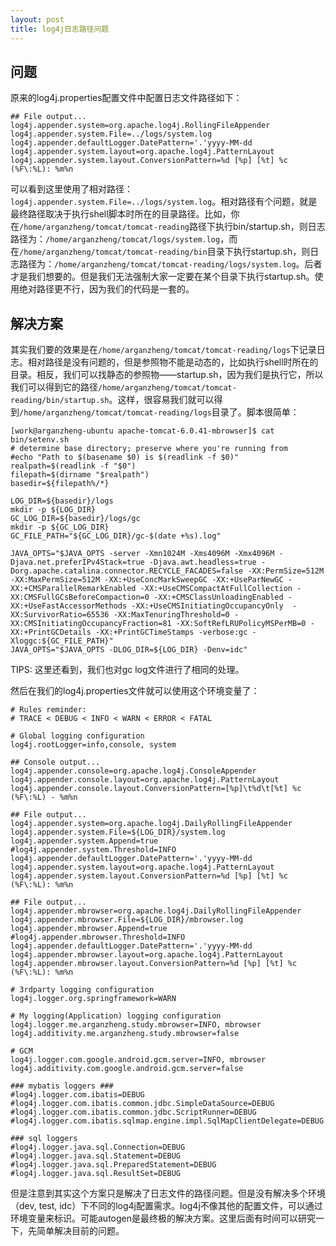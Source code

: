 ```yaml
---
layout: post
title: log4j日志路径问题
---
```


问题
----

原来的log4j.properties配置文件中配置日志文件路径如下：

	## File output...
	log4j.appender.system=org.apache.log4j.RollingFileAppender
	log4j.appender.system.File=../logs/system.log
	log4j.appender.defaultLogger.DatePattern='.'yyyy-MM-dd
	log4j.appender.system.layout=org.apache.log4j.PatternLayout
	log4j.appender.system.layout.ConversionPattern=%d [%p] [%t] %c (%F\:%L): %m%n


可以看到这里使用了相对路径：`log4j.appender.system.File=../logs/system.log`。相对路径有个问题，就是最终路径取决于执行shell脚本时所在的目录路径。比如，你在`/home/arganzheng/tomcat/tomcat-reading`路径下执行bin/startup.sh，则日志路径为：`/home/arganzheng/tomcat/logs/system.log`，而在`/home/arganzheng/tomcat/tomcat-reading/bin`目录下执行startup.sh，则日志路径为：`/home/arganzheng/tomcat/tomcat-reading/logs/system.log`。后者才是我们想要的。但是我们无法强制大家一定要在某个目录下执行startup.sh。使用绝对路径更不行，因为我们的代码是一套的。


解决方案
--------

其实我们要的效果是在`/home/arganzheng/tomcat/tomcat-reading/logs`下记录日志。相对路径是没有问题的，但是参照物不能是动态的，比如执行shell时所在的目录。相反，我们可以找静态的参照物——startup.sh，因为我们是执行它，所以我们可以得到它的路径`/home/arganzheng/tomcat/tomcat-reading/bin/startup.sh`。这样，很容易我们就可以得到`/home/arganzheng/tomcat/tomcat-reading/logs`目录了。脚本很简单：

	[work@arganzheng-ubuntu apache-tomcat-6.0.41-mbrowser]$ cat bin/setenv.sh 
	# determine base directory; preserve where you're running from
	#echo "Path to $(basename $0) is $(readlink -f $0)"
	realpath=$(readlink -f "$0")
	filepath=$(dirname "$realpath")
	basedir=${filepath%/*}

	LOG_DIR=${basedir}/logs
	mkdir -p ${LOG_DIR}
	GC_LOG_DIR=${basedir}/logs/gc
	mkdir -p ${GC_LOG_DIR}
	GC_FILE_PATH="${GC_LOG_DIR}/gc-$(date +%s).log"

	JAVA_OPTS="$JAVA_OPTS -server -Xmn1024M -Xms4096M -Xmx4096M -Djava.net.preferIPv4Stack=true -Djava.awt.headless=true -Dorg.apache.catalina.connector.RECYCLE_FACADES=false -XX:PermSize=512M -XX:MaxPermSize=512M -XX:+UseConcMarkSweepGC -XX:+UseParNewGC -XX:+CMSParallelRemarkEnabled -XX:+UseCMSCompactAtFullCollection -XX:CMSFullGCsBeforeCompaction=0 -XX:+CMSClassUnloadingEnabled -XX:+UseFastAccessorMethods -XX:+UseCMSInitiatingOccupancyOnly  -XX:SurvivorRatio=65536 -XX:MaxTenuringThreshold=0 -XX:CMSInitiatingOccupancyFraction=81 -XX:SoftRefLRUPolicyMSPerMB=0 -XX:+PrintGCDetails -XX:+PrintGCTimeStamps -verbose:gc -Xloggc:${GC_FILE_PATH}"
	JAVA_OPTS="$JAVA_OPTS -DLOG_DIR=${LOG_DIR} -Denv=idc"


TIPS: 这里还看到，我们也对gc log文件进行了相同的处理。

然后在我们的log4j.properties文件就可以使用这个环境变量了：

	# Rules reminder:
	# TRACE < DEBUG < INFO < WARN < ERROR < FATAL

	# Global logging configuration
	log4j.rootLogger=info,console, system 

	## Console output...
	log4j.appender.console=org.apache.log4j.ConsoleAppender
	log4j.appender.console.layout=org.apache.log4j.PatternLayout
	log4j.appender.console.layout.ConversionPattern=[%p]\t%d\t[%t] %c (%F\:%L) - %m%n

	## File output...
	log4j.appender.system=org.apache.log4j.DailyRollingFileAppender
	log4j.appender.system.File=${LOG_DIR}/system.log
	log4j.appender.system.Append=true 
	#log4j.appender.system.Threshold=INFO
	log4j.appender.defaultLogger.DatePattern='.'yyyy-MM-dd
	log4j.appender.system.layout=org.apache.log4j.PatternLayout
	log4j.appender.system.layout.ConversionPattern=%d [%p] [%t] %c (%F\:%L): %m%n

	## File output...
	log4j.appender.mbrowser=org.apache.log4j.DailyRollingFileAppender
	log4j.appender.mbrowser.File=${LOG_DIR}/mbrowser.log
	log4j.appender.mbrowser.Append=true
	#log4j.appender.mbrowser.Threshold=INFO
	log4j.appender.defaultLogger.DatePattern='.'yyyy-MM-dd
	log4j.appender.mbrowser.layout=org.apache.log4j.PatternLayout
	log4j.appender.mbrowser.layout.ConversionPattern=%d [%p] [%t] %c (%F\:%L): %m%n

	# 3rdparty logging configuration
	log4j.logger.org.springframework=WARN

	# My logging(Application) logging configuration
	log4j.logger.me.arganzheng.study.mbrowser=INFO, mbrowser
	log4j.additivity.me.arganzheng.study.mbrowser=false

	# GCM
	log4j.logger.com.google.android.gcm.server=INFO, mbrowser
	log4j.additivity.com.google.android.gcm.server=false

	### mybatis loggers ###
	#log4j.logger.com.ibatis=DEBUG
	#log4j.logger.com.ibatis.common.jdbc.SimpleDataSource=DEBUG
	#log4j.logger.com.ibatis.common.jdbc.ScriptRunner=DEBUG
	#log4j.logger.com.ibatis.sqlmap.engine.impl.SqlMapClientDelegate=DEBUG

	### sql loggers
	#log4j.logger.java.sql.Connection=DEBUG
	#log4j.logger.java.sql.Statement=DEBUG
	#log4j.logger.java.sql.PreparedStatement=DEBUG
	#log4j.logger.java.sql.ResultSet=DEBUG


但是注意到其实这个方案只是解决了日志文件的路径问题。但是没有解决多个环境（dev, test, idc）下不同的log4j配置需求。log4j不像其他的配置文件，可以通过环境变量来标识。可能autogen是最终极的解决方案。这里后面有时间可以研究一下，先简单解决目前的问题。